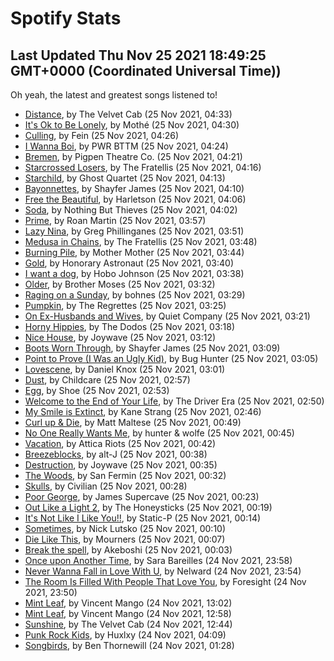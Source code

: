 
# Spotify Stats
## Last Updated Thu Nov 25 2021 18:49:25 GMT+0000 (Coordinated Universal Time))

Oh yeah, the latest and greatest songs listened to!

- [Distance](https://www.last.fm/music/The+Velvet+Cab/_/Distance), by The Velvet Cab (25 Nov 2021, 04:33)
- [It's Ok to Be Lonely](https://www.last.fm/music/Moth%C3%A9/_/It%27s+Ok+to+Be+Lonely), by Mothé (25 Nov 2021, 04:30)
- [Culling](https://www.last.fm/music/Fein/_/Culling), by Fein (25 Nov 2021, 04:26)
- [I Wanna Boi](https://www.last.fm/music/PWR+BTTM/_/I+Wanna+Boi), by PWR BTTM (25 Nov 2021, 04:24)
- [Bremen](https://www.last.fm/music/Pigpen+Theatre+Co./_/Bremen), by Pigpen Theatre Co. (25 Nov 2021, 04:21)
- [Starcrossed Losers](https://www.last.fm/music/The+Fratellis/_/Starcrossed+Losers), by The Fratellis (25 Nov 2021, 04:16)
- [Starchild](https://www.last.fm/music/Ghost+Quartet/_/Starchild), by Ghost Quartet (25 Nov 2021, 04:13)
- [Bayonnettes](https://www.last.fm/music/Shayfer+James/_/Bayonnettes), by Shayfer James (25 Nov 2021, 04:10)
- [Free the Beautiful](https://www.last.fm/music/Harletson/_/Free+the+Beautiful), by Harletson (25 Nov 2021, 04:06)
- [Soda](https://www.last.fm/music/Nothing+But+Thieves/_/Soda), by Nothing But Thieves (25 Nov 2021, 04:02)
- [Prime](https://www.last.fm/music/Roan+Martin/_/Prime), by Roan Martin (25 Nov 2021, 03:57)
- [Lazy Nina](https://www.last.fm/music/Greg+Phillinganes/_/Lazy+Nina), by Greg Phillinganes (25 Nov 2021, 03:51)
- [Medusa in Chains](https://www.last.fm/music/The+Fratellis/_/Medusa+in+Chains), by The Fratellis (25 Nov 2021, 03:48)
- [Burning Pile](https://www.last.fm/music/Mother+Mother/_/Burning+Pile), by Mother Mother (25 Nov 2021, 03:44)
- [Gold](https://www.last.fm/music/Honorary+Astronaut/_/Gold), by Honorary Astronaut (25 Nov 2021, 03:40)
- [I want a dog](https://www.last.fm/music/Hobo+Johnson/_/I+want+a+dog), by Hobo Johnson (25 Nov 2021, 03:38)
- [Older](https://www.last.fm/music/Brother+Moses/_/Older), by Brother Moses (25 Nov 2021, 03:32)
- [Raging on a Sunday](https://www.last.fm/music/bohnes/_/Raging+on+a+Sunday), by bohnes (25 Nov 2021, 03:29)
- [Pumpkin](https://www.last.fm/music/The+Regrettes/_/Pumpkin), by The Regrettes (25 Nov 2021, 03:25)
- [On Ex-Husbands and Wives](https://www.last.fm/music/Quiet+Company/_/On+Ex-Husbands+and+Wives), by Quiet Company (25 Nov 2021, 03:21)
- [Horny Hippies](https://www.last.fm/music/The+Dodos/_/Horny+Hippies), by The Dodos (25 Nov 2021, 03:18)
- [Nice House](https://www.last.fm/music/Joywave/_/Nice+House), by Joywave (25 Nov 2021, 03:12)
- [Boots Worn Through](https://www.last.fm/music/Shayfer+James/_/Boots+Worn+Through), by Shayfer James (25 Nov 2021, 03:09)
- [Point to Prove (I Was an Ugly Kid)](https://www.last.fm/music/Bug+Hunter/_/Point+to+Prove+(I+Was+an+Ugly+Kid)), by Bug Hunter (25 Nov 2021, 03:05)
- [Lovescene](https://www.last.fm/music/Daniel+Knox/_/Lovescene), by Daniel Knox (25 Nov 2021, 03:01)
- [Dust](https://www.last.fm/music/Childcare/_/Dust), by Childcare (25 Nov 2021, 02:57)
- [Egg](https://www.last.fm/music/Shoe/_/Egg), by Shoe (25 Nov 2021, 02:53)
- [Welcome to the End of Your Life](https://www.last.fm/music/The+Driver+Era/_/Welcome+to+the+End+of+Your+Life), by The Driver Era (25 Nov 2021, 02:50)
- [My Smile is Extinct](https://www.last.fm/music/Kane+Strang/_/My+Smile+is+Extinct), by Kane Strang (25 Nov 2021, 02:46)
- [Curl up & Die](https://www.last.fm/music/Matt+Maltese/_/Curl+up+&+Die), by Matt Maltese (25 Nov 2021, 00:49)
- [No One Really Wants Me](https://www.last.fm/music/hunter+&+wolfe/_/No+One+Really+Wants+Me), by hunter & wolfe (25 Nov 2021, 00:45)
- [Vacation](https://www.last.fm/music/Attica+Riots/_/Vacation), by Attica Riots (25 Nov 2021, 00:42)
- [Breezeblocks](https://www.last.fm/music/alt-J/_/Breezeblocks), by alt-J (25 Nov 2021, 00:38)
- [Destruction](https://www.last.fm/music/Joywave/_/Destruction), by Joywave (25 Nov 2021, 00:35)
- [The Woods](https://www.last.fm/music/San+Fermin/_/The+Woods), by San Fermin (25 Nov 2021, 00:32)
- [Skulls](https://www.last.fm/music/Civilian/_/Skulls), by Civilian (25 Nov 2021, 00:28)
- [Poor George](https://www.last.fm/music/James+Supercave/_/Poor+George), by James Supercave (25 Nov 2021, 00:23)
- [Out Like a Light 2](https://www.last.fm/music/The+Honeysticks/_/Out+Like+a+Light+2), by The Honeysticks (25 Nov 2021, 00:19)
- [It's Not Like I Like You!!](https://www.last.fm/music/Static-P/_/It%27s+Not+Like+I+Like+You!!), by Static-P (25 Nov 2021, 00:14)
- [Sometimes](https://www.last.fm/music/Nick+Lutsko/_/Sometimes), by Nick Lutsko (25 Nov 2021, 00:10)
- [Die Like This](https://www.last.fm/music/Mourners/_/Die+Like+This), by Mourners (25 Nov 2021, 00:07)
- [Break the spell](https://www.last.fm/music/Akeboshi/_/Break+the+spell), by Akeboshi (25 Nov 2021, 00:03)
- [Once upon Another Time](https://www.last.fm/music/Sara+Bareilles/_/Once+upon+Another+Time), by Sara Bareilles (24 Nov 2021, 23:58)
- [Never Wanna Fall in Love With U](https://www.last.fm/music/Nelward/_/Never+Wanna+Fall+in+Love+With+U), by Nelward (24 Nov 2021, 23:54)
- [The Room Is Filled With People That Love You](https://www.last.fm/music/Foresight/_/The+Room+Is+Filled+With+People+That+Love+You), by Foresight (24 Nov 2021, 23:50)
- [Mint Leaf](https://www.last.fm/music/Vincent+Mango/_/Mint+Leaf), by Vincent Mango (24 Nov 2021, 13:02)
- [Mint Leaf](https://www.last.fm/music/Vincent+Mango/_/Mint+Leaf), by Vincent Mango (24 Nov 2021, 12:58)
- [Sunshine](https://www.last.fm/music/The+Velvet+Cab/_/Sunshine), by The Velvet Cab (24 Nov 2021, 12:44)
- [Punk Rock Kids](https://www.last.fm/music/Huxlxy/_/Punk+Rock+Kids), by Huxlxy (24 Nov 2021, 04:09)
- [Songbirds](https://www.last.fm/music/Ben+Thornewill/_/Songbirds), by Ben Thornewill (24 Nov 2021, 01:28)
